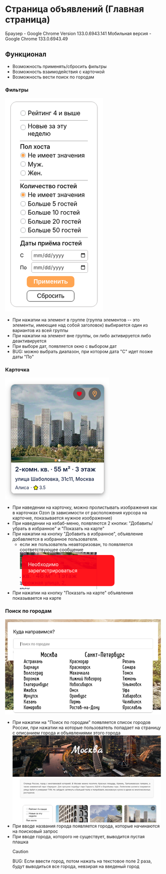 # Страница объявлений (Главная страница)

Браузер - Google Chrome Version 133.0.6943.141
Мобильная версия - Google Chrome 133.0.6943.49

## Функционал

-   Возможность применять/сбросить фильтры
-   Возможность взаимодействия с карточкой
-   Возможность вести поиск по городам

### Фильтры

![Фильтры](filters.png)

-   При нажатии на элемент в группе (группа элементов -- это элементы, имеющие над собой заголовок) выбирается один из вариантов из всей группы
-   При нажатии на элемент вне группы, он либо активируется либо деактивируется
-   При выборе дат, появляется окно с выбором дат
-   BUG: можно выбрать диапазон, при котором дата "С" идет позже даты "По"

### Карточка

![alt text](card.png)

-   При наведении на карточку, можно пролистывать изображения как в карточках Ozon (в зависимости от расположения курсора на карточке, показывается нужное изображение)
-   При наведении на кебаб-меню, появляются 2 кнопки: "Добавить/убрать в избранное" и "Показать на карте"
-   При нажатии на кнопку "Добавить в избранное", объявление добавляется в избранное пользователя.
    -   если же пользователь неавторизован, то появляется соответствующее сообщение ![Reg alert](reg-alert.png)
-   При нажатии на кнопку "Показать на карте" объявления показывается на карте

### Поиск по городам

![Поиск по городам](city-search.png)

-   При нажатии на "Поиск по городам" появляется список городов России, при нажатии на которые пользователь попадает на страницу с описанием города и объявлениями этого города![City page](city-page.png)
-   При вводе названия города появляется города, которые начинаются на поисковый запрос
-   При вводе города, которого не существует, выводится пустая плашка
    > [!CAUTION]
    > BUG: Если ввести город, потом нажать на текстовое поле 2 раза, будут выводиться все города, невзирая на введеный город
